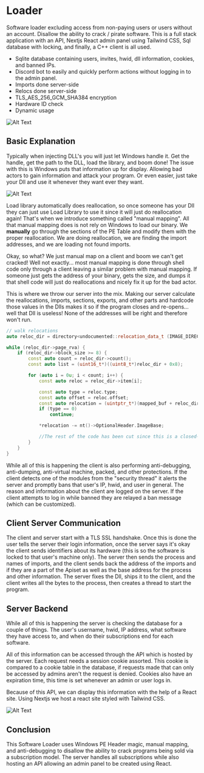 # Loader

Software loader excluding access from non-paying users or users without an account. Disallow the ability to crack / pirate software. This is a full stack application with an API, Nextjs React admin panel using Tailwind CSS, Sql database with locking, and finally, a C++ client is all used.

- Sqlite database containing users, invites, hwid, dll information, cookies, and banned IPs.
- Discord bot to easily and quickly perform actions without logging in to the admin panel.
- Imports done server-side
- Relocs done server-side
- TLS_AES_256_GCM_SHA384 encryption
- Hardware ID check
- Dynamic usage

![Alt Text](https://cdn.discordapp.com/attachments/1051656181099266049/1163453398683766844/f2yhwn.gif?ex=653fa16a&is=652d2c6a&hm=de7a933536b224bb898c458f87aed089914687f8b014439b421bd32a9389dfd0&)

## Basic Explanation

Typically when injecting DLL's you will just let Windows handle it. Get the handle, get the path to the DLL, load the library, and boom done! The issue with this is Windows puts that information up for display. Allowing bad actors to gain information and attack your program. Or even easier, just take your Dll and use it whenever they want ever they want.

![Alt Text](https://cdn.discordapp.com/attachments/1051656181099266049/1163455864104034354/image.png?ex=653fa3b5&is=652d2eb5&hm=b4f83686c9622aa92058b0863d1c645b93ebcb17e681065a2b43aa9b2a60e6b4&)

Load library automatically does reallocation, so once someone has your Dll they can just use Load Library to use it since it will just do reallocation again! That's when we introduce something called "manual mapping". All that manual mapping does is not rely on Windows to load our binary. We **manually** go through the sections of the PE Table and modify them with the proper reallocation. We are doing reallocation, we are finding the import addresses, and we are loading not found imports.

Okay, so what? We just manual map on a client and boom we can't get cracked! Well not exactly... most manual mapping is done through shell code only through a client leaving a similar problem with manual mapping. If someone just gets the address of your binary, gets the size, and dumps it that shell code will just do reallocations and nicely fix it up for the bad actor.

This is where we throw our server into the mix. Making our server calculate the reallocations, imports, sections, exports, and other parts and hardcode those values in the Dlls makes it so if the program closes and re-opens... well that Dll is useless! None of the addresses will be right and therefore won't run.

```cpp
// walk relocations
auto reloc_dir = directory<undocumented::relocation_data_t (IMAGE_DIRECTORY_ENTRY_BASERELOC);

while (reloc_dir->page_rva) {
    if (reloc_dir->block_size >= 8) {
        const auto count = reloc_dir->count();
        const auto list = (uint16_t*)((uint8_t*)reloc_dir + 0x8);

        for (auto i = 0u; i < count; i++) {
            const auto reloc = reloc_dir->item[i];

            const auto type = reloc.type;
            const auto offset = reloc.offset;
            const auto relocation = (uintptr_t*)(mapped_buf + reloc_dir->page_rva + offset);
            if (type == 0)
                continue;

            *relocation -= nt()->OptionalHeader.ImageBase;

            //The rest of the code has been cut since this is a closed-source application
        }
    }
}
```

While all of this is happening the client is also performing anti-debugging, anti-dumping, anti-virtual machine, packed, and other protections. If the client detects one of the modules from the "security thread" it alerts the server and promptly bans that user's IP, hwid, and user in general. The reason and information about the client are logged on the server. If the client attempts to log in while banned they are relayed a ban message (which can be customized).
## Client Server Communication

The client and server start with a TLS SSL handshake. Once this is done the user tells the server their login information, once the server says it's okay the client sends identifiers about its hardware (this is so the software is locked to that user's machine only). The server then sends the process and names of imports, and the client sends back the address of the imports and if they are a part of the Apiset as well as the base address for the process and other information. The server fixes the Dll, ships it to the client, and the client writes all the bytes to the process, then creates a thread to start the program.

## Server Backend

While all of this is happening the server is checking the database for a couple of things. The user's username, hwid, IP address, what software they have access to, and when do their subscriptions end for each software.

All of this information can be accessed through the API which is hosted by the server. Each request needs a session cookie assorted. This cookie is compared to a cookie table in the database, if requests made that can only be accessed by admins aren't the request is denied. Cookies also have an expiration time, this time is set whenever an admin or user logs in.

Because of this API, we can display this information with the help of a React site. Using Nextjs we host a react site styled with Tailwind CSS.

![Alt Text](https://cdn.discordapp.com/attachments/1051656181099266049/1163464727586947142/12lhid_1.gif?ex=653fabf7&is=652d36f7&hm=ad358c9bbf4be91c4eabd539570ca227aef1cb122f797c621401360cbf61f803&)

## Conclusion

This Software Loader uses Windows PE Header magic, manual mapping, and anti-debugging to disallow the ability to crack programs being sold via a subscription model. The server handles all subscriptions while also hosting an API allowing an admin panel to be created using React.



